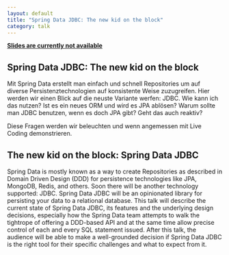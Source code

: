 ```yaml
---
layout: default
title: "Spring Data JDBC: The new kid on the block"
category: talk
---
```


**[Slides are currently not available](#)**


## Spring Data JDBC: The new kid on the block ##

Mit Spring Data erstellt man einfach und schnell Repositories um auf diverse Persistenztechnologien auf konsistente Weise zuzugreifen. 
Hier werden wir einen Blick auf die neuste Variante werfen: JDBC.
Wie kann ich das nutzen?
Ist es ein neues ORM und wird es JPA ablösen?
Warum sollte man JDBC benutzen, wenn es doch JPA gibt?
Geht das auch reaktiv?

Diese Fragen werden wir beleuchten und wenn angemessen mit Live Coding demonstrieren.

## The new kid on the block: Spring Data JDBC ##

Spring Data is mostly known as a way to create Repositories as described in Domain Driven Design (DDD) for persistence technologies like JPA, MongoDB, Redis, and others. Soon there will be another technology supported: JDBC. Spring Data JDBC will be an opinionated library for persisting your data to a relational database. 
This talk will describe the current state of Spring Data JDBC, its features and the underlying design decisions, especially how the Spring Data team attempts to walk the tightrope of offering a DDD-based API and at the same time allow precise control of each and every SQL statement issued.
After this talk, the audience will be able to make a well-grounded decision if Spring Data JDBC is the right tool for their specific challenges and what to expect from it.




